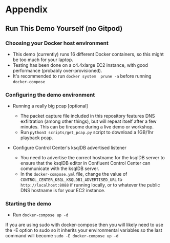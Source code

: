 # Appendix

## Run This Demo Yourself (no Gitpod)

### Choosing your Docker host environment

- This demo (currently) runs 16 different Docker containers, so this might be too much for your laptop.
- Testing has been done on a c4.4xlarge EC2 instance, with good performance (probably over-provisioned).
- It's recommended to run ```docker system  prune -a``` before running ```docker-compose```

### Configuring the demo environment

- Running a really big pcap [optional]
  - The packet capture file included in this repository features DNS exfiltration (among other things), but will repeat itself after a few minutes.  This can be tiresome during a live demo or workshop.
  - Run ```python3 scripts/get_pcap.py``` script to download a 1GB/1hr playback pcap.
 

- Configure Control Center's ksqlDB advertised listener
  - You need to advertise the correct hostname for the ksqlDB server to ensure that the ksqlDB editor in Confluent Control Center can communicate with the ksqlDB server. 
  - In the `docker-compose.yml` file, change the value of  `CONTROL_CENTER_KSQL_KSQLDB1_ADVERTISED_URL` to `http://localhost:8088` if running locally, or to whatever the public DNS hostname is for your EC2 instance.
  
### Starting the demo
- Run ```docker-compose up -d```

If you are using sudo with docker-compose then you will likely need to use the -E option to sudo so it inherits your environmental variables so the last command will become ```sudo -E docker-compose up -d```
